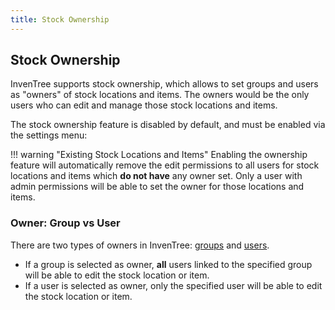 ```yaml
---
title: Stock Ownership
---
```


## Stock Ownership

InvenTree supports stock ownership, which allows to set groups and users as "owners" of stock <span class='fas fa-users'></span> locations and items. The owners would be the only users who can edit and manage those stock locations and items. 

The stock ownership feature is disabled by default, and must be enabled via the settings menu:

!!! warning "Existing Stock Locations and Items"
        Enabling the ownership feature will automatically remove the edit permissions to all users for stock locations and items which **do not have** any owner set. Only a user with admin permissions will be able to set the owner for those locations and items.

### Owner: Group vs User

There are two types of owners in InvenTree: [groups](../settings/permissions.md#group) and [users](../settings/permissions.md#user).

* If a group is selected as owner, **all** users linked to the specified group will be able to edit the stock location or item.
* If a user is selected as owner, only the specified user will be able to edit the stock location or item.

